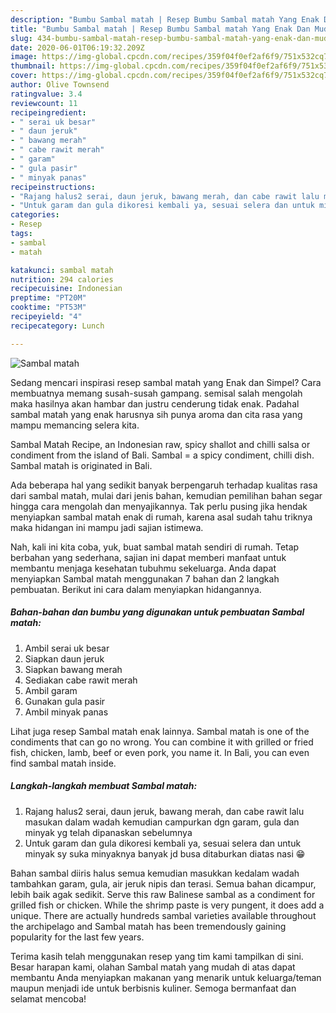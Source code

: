 ```yaml
---
description: "Bumbu Sambal matah | Resep Bumbu Sambal matah Yang Enak Dan Mudah"
title: "Bumbu Sambal matah | Resep Bumbu Sambal matah Yang Enak Dan Mudah"
slug: 434-bumbu-sambal-matah-resep-bumbu-sambal-matah-yang-enak-dan-mudah
date: 2020-06-01T06:19:32.209Z
image: https://img-global.cpcdn.com/recipes/359f04f0ef2af6f9/751x532cq70/sambal-matah-foto-resep-utama.jpg
thumbnail: https://img-global.cpcdn.com/recipes/359f04f0ef2af6f9/751x532cq70/sambal-matah-foto-resep-utama.jpg
cover: https://img-global.cpcdn.com/recipes/359f04f0ef2af6f9/751x532cq70/sambal-matah-foto-resep-utama.jpg
author: Olive Townsend
ratingvalue: 3.4
reviewcount: 11
recipeingredient:
- " serai uk besar"
- " daun jeruk"
- " bawang merah"
- " cabe rawit merah"
- " garam"
- " gula pasir"
- " minyak panas"
recipeinstructions:
- "Rajang halus2 serai, daun jeruk, bawang merah, dan cabe rawit lalu masukan dalam wadah kemudian campurkan dgn garam, gula dan minyak yg telah dipanaskan sebelumnya"
- "Untuk garam dan gula dikoresi kembali ya, sesuai selera dan untuk minyak sy suka minyaknya banyak jd busa ditaburkan diatas nasi 😁"
categories:
- Resep
tags:
- sambal
- matah

katakunci: sambal matah 
nutrition: 294 calories
recipecuisine: Indonesian
preptime: "PT20M"
cooktime: "PT53M"
recipeyield: "4"
recipecategory: Lunch

---
```



![Sambal matah](https://img-global.cpcdn.com/recipes/359f04f0ef2af6f9/751x532cq70/sambal-matah-foto-resep-utama.jpg)

Sedang mencari inspirasi resep sambal matah yang Enak dan Simpel? Cara membuatnya memang susah-susah gampang. semisal salah mengolah maka hasilnya akan hambar dan justru cenderung tidak enak. Padahal sambal matah yang enak harusnya sih punya aroma dan cita rasa yang mampu memancing selera kita.

Sambal Matah Recipe, an Indonesian raw, spicy shallot and chilli salsa or condiment from the island of Bali. Sambal = a spicy condiment, chilli dish. Sambal matah is originated in Bali.

Ada beberapa hal yang sedikit banyak berpengaruh terhadap kualitas rasa dari sambal matah, mulai dari jenis bahan, kemudian pemilihan bahan segar hingga cara mengolah dan menyajikannya. Tak perlu pusing jika hendak menyiapkan sambal matah enak di rumah, karena asal sudah tahu triknya maka hidangan ini mampu jadi sajian istimewa.


Nah, kali ini kita coba, yuk, buat sambal matah sendiri di rumah. Tetap berbahan yang sederhana, sajian ini dapat memberi manfaat untuk membantu menjaga kesehatan tubuhmu sekeluarga. Anda dapat menyiapkan Sambal matah menggunakan 7 bahan dan 2 langkah pembuatan. Berikut ini cara dalam menyiapkan hidangannya.

<!--inarticleads1-->

##### Bahan-bahan dan bumbu yang digunakan untuk pembuatan Sambal matah:

1. Ambil  serai uk besar
1. Siapkan  daun jeruk
1. Siapkan  bawang merah
1. Sediakan  cabe rawit merah
1. Ambil  garam
1. Gunakan  gula pasir
1. Ambil  minyak panas


Lihat juga resep Sambal matah enak lainnya. Sambal matah is one of the condiments that can go no wrong. You can combine it with grilled or fried fish, chicken, lamb, beef or even pork, you name it. In Bali, you can even find sambal matah inside. 

<!--inarticleads2-->

##### Langkah-langkah membuat Sambal matah:

1. Rajang halus2 serai, daun jeruk, bawang merah, dan cabe rawit lalu masukan dalam wadah kemudian campurkan dgn garam, gula dan minyak yg telah dipanaskan sebelumnya
1. Untuk garam dan gula dikoresi kembali ya, sesuai selera dan untuk minyak sy suka minyaknya banyak jd busa ditaburkan diatas nasi 😁


Bahan sambal diiris halus semua kemudian masukkan kedalam wadah tambahkan garam, gula, air jeruk nipis dan terasi. Semua bahan dicampur, lebih baik agak sedikit. Serve this raw Balinese sambal as a condiment for grilled fish or chicken. While the shrimp paste is very pungent, it does add a unique. There are actually hundreds sambal varieties available throughout the archipelago and Sambal matah has been tremendously gaining popularity for the last few years. 

Terima kasih telah menggunakan resep yang tim kami tampilkan di sini. Besar harapan kami, olahan Sambal matah yang mudah di atas dapat membantu Anda menyiapkan makanan yang menarik untuk keluarga/teman maupun menjadi ide untuk berbisnis kuliner. Semoga bermanfaat dan selamat mencoba!

